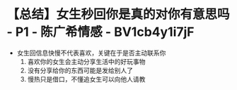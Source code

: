 # 【总结】女生秒回你是真的对你有意思吗 - P1 - 陈广希情感 - BV1cb4y1i7jF

-   女生回信息快慢不代表喜欢，关键在于是否主动联系你
    1.  喜欢你的女生会主动分享生活中的好玩事物
    2.  没有分享给你的东西可能是发给别人了
    3.  慢热只是借口，不懂追女生可以向他人请教